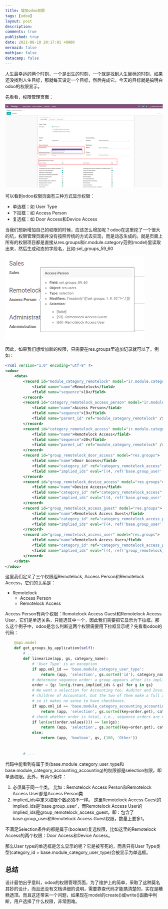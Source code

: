 ```yaml
---
title: 增加odoo权限
tags: [odoo]
layout: post
description:
comments: true
published: true
date: 2021-08-10 20:17:01 +0900
mermaid: false
mathjax: false
datacamp: false
---
```


人生最幸运的两个时刻，一个是出生的时刻，一个就是找到人生目标的时刻，如果还没找到人生目标，那就每天设定一个目标，然后完成它。今天的目标就是搞明白odoo的权限显示。

先看看，权限管理页面：

![](/assets/images/2021-08-10-odoo-add-access-group.markdown/2021-08-10-20-36-38.png)

可以看到odoo权限页面有三种方式显示权限：

* 单选框：如 User Type
* 下拉框：如 Access Person
* 复选框：如 Door Access和Device Access

当我们想新增加自己的权限的时候，应该怎么增加呢？odoo在这里挖了一个很大的坑，权限管理页面并没有按照传统的方式去实现，而是动态生成的。就是页面上所有的权限项目都是直接从res.groups和ir.module.category范例(model)里读取出来，然后生成动态的字段名，比如:sel_groups_59_60

![](/assets/images/2021-08-10-odoo-add-access-group.markdown/2021-08-10-20-53-00.png)

因此，如果我们想增加新的权限，只需要在res.groups里追加记录就可以了。例如：

```xml
<?xml version="1.0" encoding="utf-8" ?>
<odoo>
    <data>
        <record id="module_category_remotelock" model="ir.module.category">
            <field name="name">Remotelock</field>
            <field name="sequence">18</field>
        </record>
        <record id="category_remotelock_access_person" model="ir.module.category">
            <field name="name">Access Person</field>
            <field name="sequence">19</field>
            <field name="parent_id" ref="module_category_remotelock" />
        </record>
        <record id="category_remotelock_access" model="ir.module.category">
            <field name="name">Remotelock Access</field>
            <field name="sequence">20</field>
            <field name="parent_id" ref="module_category_remotelock" />
        </record>
        <record id="group_remotelock_door_access" model="res.groups">
            <field name="name">Door Access</field>
            <field name="category_id" ref="category_remotelock_access" />
            <field name="implied_ids" eval="[(4, ref('base.group_user'))]"/>
        </record>
        <record id="group_remotelock_device_access" model="res.groups">
            <field name="name">Device Access</field>
            <field name="category_id" ref="category_remotelock_access" />
            <field name="implied_ids" eval="[(4, ref('base.group_user'))]"/>
        </record>
        <record id="group_remotelock_access_guest" model="res.groups">
            <field name="name">Remotelock Access Guest</field>
            <field name="category_id" ref="category_remotelock_access_person" />
            <field name="implied_ids" eval="[(4, ref('base.group_user'))]"/>
        </record>
        <record id="group_remotelock_access_user" model="res.groups">
            <field name="name">Remotelock Access User</field>
            <field name="category_id" ref="category_remotelock_access_person" />
            <field name="implied_ids" eval="[(4, ref('group_remotelock_access_guest'))]"/>
        </record>
    </data>
</odoo>
```

这里我们定义了三个权限组Remotelock, Access Person和Remotelock Access，它们的关系是：

- Remotelock
    - Access Person
    - Remotelock Access

Access Person有两个权限：Remotelock Access Guest和Remotelock Access User，它们是单选关系，只能选其中一个，因此我们需要把它显示为下拉框。那么这个例子中，odoo是怎么判断这两个权限需要用下拉框显示呢？先看看odoo的代码：

```python
    @api.model
    def get_groups_by_application(self):
        # ...
        def linearize(app, gs, category_name):
            # 'User Type' is an exception
            if app.xml_id == 'base.module_category_user_type':
                return (app, 'selection', gs.sorted('id'), category_name)
            # determine sequence order: a group appears after its implied groups
            order = {g: len(g.trans_implied_ids & gs) for g in gs}
            # We want a selection for Accounting too. Auditor and Invoice are both
            # children of Accountant, but the two of them make a full accountant
            # so it makes no sense to have checkboxes.
            if app.xml_id == 'base.module_category_accounting_accounting':
                return (app, 'selection', gs.sorted(key=order.get), category_name)
            # check whether order is total, i.e., sequence orders are distinct
            if len(set(order.values())) == len(gs):
                return (app, 'selection', gs.sorted(key=order.get), category_name)
            else:
                return (app, 'boolean', gs, (100, 'Other'))


        # ...
```

代码中能看到有属于类(base.module_category_user_type和base.module_category_accounting_accounting)的权限都是selection权限，即单选权限。此外，有两个条件：

1. 必须属于同一个类。
    比如：Remotelock Access Person和Remotelock Access User都是Access Person类
1. implied_ids中定义权限个数必须不一样。
    这里Remotelock Access Guest的implied_ids是'base.group_user'，而Remotelock Access User的implied_ids是group_remotelock_access_guest，即：包含了base.group_user和Remotelock Access Guest权限，数量上要多1。

不满足Selection条件的都是属于(boolean)复选权限，比如这里的Remotelock Access的两个权限：Door Access和Device Access。

那么User type的单选框是怎么显示的呢？它是被写死的，而且只有User Type类型(category_id = base.module_category_user_type)会被显示为单选框。

## 总结

设计最怕出乎意料，odoo的权限管理页面，为了维护上的简单，采取了这种莫名其妙的设计，而且还没有文档详细的说明，需要靠查代码才能搞清楚的，实在是糟糕透顶。而且这还带来一个问题，如果现在model的create()或write()函数中判断，用户选择了什么权限，非常困难。



